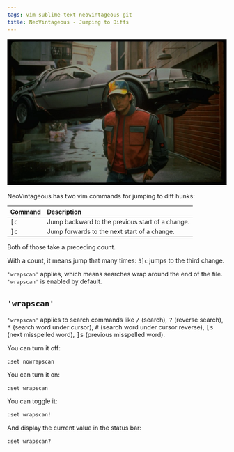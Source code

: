 ```yaml
---
tags: vim sublime-text neovintageous git
title: NeoVintageous - Jumping to Diffs
---
```


![Back to the Future Part II (1989)](/assets/back-to-the-future-part-ii.webp)

NeoVintageous has two vim commands for jumping to diff hunks:

Command | Description
:------ | :----------
<kbd>[c</kbd> | Jump backward to the previous start of a change.
<kbd>]c</kbd> | Jump forwards to the next start of a change.

Both of those take a preceding count.

With a count, it means jump that many times: `3]c` jumps to the third change.

`'wrapscan'` applies, which means searches wrap around the end of the file. `'wrapscan'` is enabled by default.

## `'wrapscan'`

`'wrapscan'` applies to search commands like <kbd>/</kbd> (search), <kbd>?</kbd> (reverse search), <kbd>*</kbd> (search word under cursor), <kbd>#</kbd> (search word under cursor reverse), <kbd>[s</kbd> (next misspelled word), <kbd>]s</kbd> (previous misspelled word).

You can turn it off:

```vim
:set nowrapscan
```

You can turn it on:

```vim
:set wrapscan
```

You can toggle it:

```vim
:set wrapscan!
```

And display the current value in the status bar:

```vim
:set wrapscan?
```
